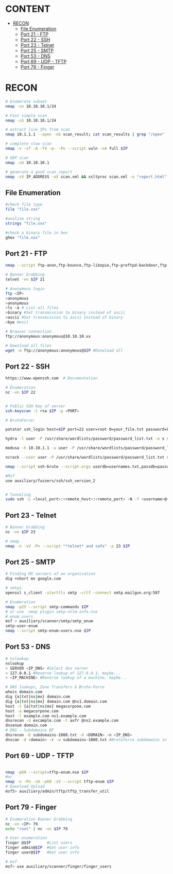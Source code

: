 CONTENT
=======
* [RECON](#RECON)
  * [File Enumeration](https://github.com/Indunil-jayaranga/Lo0t_boX/blob/master/README.md#file-enumeration)
  * [Port 21 - FTP](#port-21-ftp)
  * [Port 22 - SSH](##port_22-SSH)
  * [Port 23 - Telnet](##port_23-TELNET)
  * [Port 25 - SMTP](##port_25-SMTP)
  * [Port 53 - DNS](##port_53-DNS)
  * [Port 69 - UDP - TFTP](##port_69-UDP-TFTP)
  * [Port 79 - Finger](##port_79-Finger)


# RECON
```bash
# Enumerate subnet 
nmap -sn 10.10.10.1/24
```

```bash
# Fast simple scan
nmap -sS 10.10.10.1/24
```

```bash
# extract live IPs from scan 
nmap 10.1.1.1 --open -oG scan_result; cat scan_results | grep "/open" | cut -d " " -f 2 > live-IPs
```

```bash
# complete slow scan
nmap -v -sT -A -T4 -p- -Pn --script vuln -oA full $IP
```

```bash
# UDP scan
nmap -sU 10.10.10.1
```

```bash
# generate a good scan_report
nmap -sV IP_ADDRESS -oX scan.xml && xsltproc scan.xml -o "report.html"
```
## File Enumeration

```bash
#check file type
file "file.xxx"
```
```bash
#analize string
strings "file.xxx"
```
```bash
#check a binary file in hex
ghex "file.xxx"
```

## Port 21 - FTP

```bash
nmap --script ftp-anon,ftp-bounce,ftp-libopie,ftp-proftpd-backdoor,ftp-vsftpd-backdoor,ftp-vuln-cve2010-4221,tftp-enum -p 21 $IP

# Banner Grabbing
telnet -vn $IP 21

# Anonymous login
ftp <IP>
>anonymous
>anonymous
>ls -a # List all files
>binary #Set transmission to binary instead of ascii
>ascii #Set transmission to ascii instead of binary
>bye #exit

# Browser connection
ftp://anonymous:anonymous@10.10.10.xx

# Download all files
wget -m ftp://anonymous:anonymous@$IP #Donwload all

```

## Port 22 - SSH


```bash
https://www.openssh.com  # Documentation

# Enumeration
nc -vn $IP 22


# Public SSH key of server
ssh-keyscan -t rsa $IP -p <PORT>

# BruteForce:

patator ssh_login host=$IP port=22 user=root 0=your_file.txt password=FILE0 -x ignore:mesg='Authentication failed.'

hydra -l user -P /usr/share/wordlists/password/password_list.txt -e s ssh://10.10.1.1

medusa -h 10.10.1.1 -u user -P /usr/share/wordlists/password/password_list.txt -e s -M ssh

ncrack --user user -P /usr/share/wordlists/password/password_list.txt ssh://10.10.1.1

nmap --script ssh-brute --script-args userdb=usernames.txt,passdb=passwords.txt 192.168.6.134

#Msf
use auxiliary/fuzzers/ssh/ssh_version_2


# Tunneling
sudo ssh -L <local_port>:<remote_host>:<remote_port> -N -f <username>@<ip_compromised>

```

## Port 23 - Telnet
```bash
# Banner Grabbing
nc -vn $IP 23

# nmap
nmap -n -sV -Pn --script "*telnet* and safe" -p 23 $IP

```

## Port 25 - SMTP
```sh
# Finding MX servers of an organisation
dig +short mx google.com

# smtps
openssl s_client -starttls smtp -crlf -connect smtp.mailgun.org:587

# Enumeration
nmap -p25 --script smtp-commands $IP
# or use  nmap plugin smtp-ntlm-info.nse
# enum_users
msf > auxiliary/scanner/smtp/smtp_enum
smtp-user-enum
nmap --script smtp-enum-users.nse $IP

```
## Port 53 - DNS

```bash
# nslookup
nslookup
> SERVER <IP_DNS> #Select dns server
> 127.0.0.1 #Reverse lookup of 127.0.0.1, maybe...
> <IP_MACHINE> #Reverse lookup of a machine, maybe...

# DNS lookups, Zone Transfers & Brute-Force
whois domain.com
dig {a|txt|ns|mx} domain.com
dig {a|txt|ns|mx} domain.com @ns1.domain.com
host -t {a|txt|ns|mx} megacorpone.com
host -a megacorpone.com
host -l example.com ns1.example.com
dnsrecon -d excample.com -t axfr @ns2.example.com
dnsenum domain.com
# DNS - Subdomains BF
dnsrecon -D subdomains-1000.txt -d <DOMAIN> -n <IP_DNS>
dnscan -d <domain> -r -w subdomains-1000.txt #Bruteforce subdomains in recursive way, https://github.com/rbsec/dnscan
```

## Port 69 - UDP - TFTP

```bash

nmap -p69 --script=tftp-enum.nse $IP 
#or
nmap -n -Pn -sU -p69 -sV --script tftp-enum $IP
# Download Upload
msf5> auxiliary/admin/tftp/tftp_transfer_util

```
## Port 79 - Finger
```bash
# Enumeration Banner Grabbing
nc -vn <IP> 79
echo "root" | nc -vn $IP 79

# User enumeration
finger @$IP       #List users
finger admin@$IP  #Get user info
finger user@$IP   #Get user info

# msf
msf> use auxiliary/scanner/finger/finger_users

```


